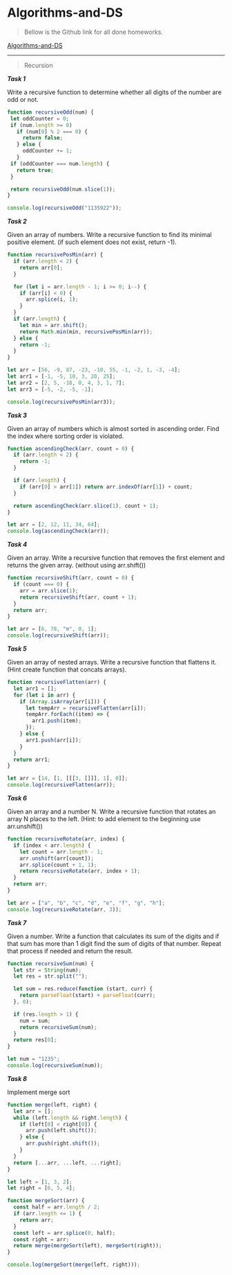 # Algorithms-and-DS

> Bellow is the Github link for all done homeworks.

[Algorithms-and-DS](hhttps://github.com/vahehak93/Algorithms-and-DS.git)

---

> Recursion

***Task 1***

 Write a recursive function to determine whether all digits of the number are odd or not.

 ```javascript
function recursiveOdd(num) {
  let oddCounter = 0;
  if (num.length >= 0)
    if (num[0] % 2 === 0) {
      return false;
    } else {
      oddCounter += 1;
    }
  if (oddCounter === num.length) {
    return true;
  }

  return recursiveOdd(num.slice(1));
}

console.log(recursiveOdd("1135922"));
```
***Task 2***

Given an array of numbers. Write a recursive function to find its minimal positive
element. (if such element does not exist, return -1).

```javascript
function recursivePosMin(arr) {
  if (arr.length < 2) {
    return arr[0];
  }

  for (let i = arr.length - 1; i >= 0; i--) {
    if (arr[i] < 0) {
      arr.splice(i, 1);
    }
  }
  if (arr.length) {
    let min = arr.shift();
    return Math.min(min, recursivePosMin(arr));
  } else {
    return -1;
  }
}

let arr = [56, -9, 87, -23, -10, 55, -1, -2, 1, -3, -4];
let arr1 = [-1, -5, 10, 3, 20, 25];
let arr2 = [2, 5, -18, 0, 4, 3, 1, 7];
let arr3 = [-5, -2, -5, -1];

console.log(recursivePosMin(arr3));
```
***Task 3***

Given an array of numbers which is almost sorted in ascending order. Find the index
where sorting order is violated.

```javascript
function ascendingCheck(arr, count = 0) {
  if (arr.length < 2) {
    return -1;
  }

  if (arr.length) {
    if (arr[0] > arr[1]) return arr.indexOf(arr[1]) + count;
  }

  return ascendingCheck(arr.slice(1), count + 1);
}

let arr = [2, 12, 11, 34, 64];
console.log(ascendingCheck(arr));
```
***Task 4***

Given an array. Write a recursive function that removes the first element and returns the
given array. (without using arr.shift())

```javascript
function recursiveShift(arr, count = 0) {
  if (count === 0) {
    arr = arr.slice(1);
    return recursiveShift(arr, count + 1);
  }
  return arr;
}

let arr = [6, 78, "m", 0, 1];
console.log(recursiveShift(arr));
```
***Task 5***

Given an array of nested arrays. Write a recursive function that flattens it. (Hint create
function that concats arrays).

```javascript
function recursiveFlatten(arr) {
  let arr1 = [];
  for (let i in arr) {
    if (Array.isArray(arr[i])) {
      let tempArr = recursiveFlatten(arr[i]);
      tempArr.forEach((item) => {
        arr1.push(item);
      });
    } else {
      arr1.push(arr[i]);
    }
  }
  return arr1;
}

let arr = [14, [1, [[[3, []]], 1], 0]];
console.log(recursiveFlatten(arr));
```
***Task 6***

Given an array and a number N. Write a recursive function that rotates an array N
places to the left. (Hint: to add element to the beginning use arr.unshift())

```javascript
function recursiveRotate(arr, index) {
  if (index < arr.length) {
    let count = arr.length - 1;
    arr.unshift(arr[count]);
    arr.splice(count + 1, 1);
    return recursiveRotate(arr, index + 1);
  }
  return arr;
}

let arr = ["a", "b", "c", "d", "e", "f", "g", "h"];
console.log(recursiveRotate(arr, 3));
```

***Task 7***

Given a number. Write a function that calculates its sum of the digits and if that sum has
more than 1 digit find the sum of digits of that number. Repeat that process if needed
and return the result.

```javascript
function recursiveSum(num) {
  let str = String(num);
  let res = str.split("");

  let sum = res.reduce(function (start, curr) {
    return parseFloat(start) + parseFloat(curr);
  }, 0);

  if (res.length > 1) {
    num = sum;
    return recursiveSum(num);
  }
  return res[0];
}

let num = "1235";
console.log(recursiveSum(num));
```
***Task 8***

Implement merge sort

```javascript
function merge(left, right) {
  let arr = [];
  while (left.length && right.length) {
    if (left[0] < right[0]) {
      arr.push(left.shift());
    } else {
      arr.push(right.shift());
    }
  }
  return [...arr, ...left, ...right];
}

let left = [1, 3, 2];
let right = [6, 5, 4];

function mergeSort(arr) {
  const half = arr.length / 2;
  if (arr.length <= 1) {
    return arr;
  }
  const left = arr.splice(0, half);
  const right = arr;
  return merge(mergeSort(left), mergeSort(right));
}

console.log(mergeSort(merge(left, right)));
```
